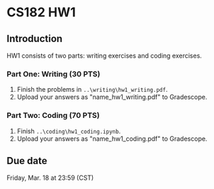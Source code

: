 # CS182 HW1

## Introduction

HW1 consists of two parts: writing exercises and coding exercises.

### Part One: Writing (30 PTS)

1. Finish the problems in `..\writing\hw1_writing.pdf`.
2. Upload your answers as "name_hw1_writing.pdf" to Gradescope.

### Part Two: Coding (70 PTS)

1. Finish `..\coding\hw1_coding.ipynb`. 
2. Upload your answers as "name_hw1_coding.pdf" to Gradescope.

## Due date
 
Friday, Mar. 18 at 23:59 (CST)
